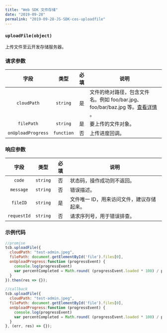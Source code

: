 ```yaml
---
title: "Web SDK 文件存储"
date: "2019-09-28"
permalink: "2019-09-28-JS-SDK-cos-uploadfile"
---
```


### `uploadFile(object)`
上传文件至云开发存储服务器。

### 请求参数

| 字段| 类型 | 必填 | 说明   |
| :--: | :--: | :--: |--|
| `cloudPath`| `string`| 是 | 文件的绝对路径，包含文件名。例如 foo/bar.jpg、foo/bar/baz.jpg 等。[查看详情](https://cloud.tencent.com/document/product/436/13324) 。 |
| `filePath` | `string` | 是 | 要上传的文件对象。|
| `onUploadProgress` | `function` | 否 | 上传进度回调。|

### 响应参数

| 字段      | 类型   | 必填 | 说明 |
| :--: | :--: | :--: | -- |
| `code`      | `string` | 否   | 状态码，操作成功则不返回。                |
| `message`   | `string` | 否   | 错误描述。                                |
| `fileID`    | `string` | 是   | 文件唯一 ID，用来访问文件，建议存储起来。 |
| `requestId` | `string` | 否   | 请求序列号，用于错误排查。                |

### 示例代码

```javascript
//promise
tcb.uploadFile({
  cloudPath: "test-admin.jpeg",
  filePath: document.getElementById('file').files[0],
  onUploadProgress:function (progressEvent) {
    console.log(progressEvent)
    var percentCompleted = Math.round( (progressEvent.loaded * 100) / progressEvent.total );
  }
}).then(res => {});

//callback
tcb.uploadFile({
  cloudPath: "test-admin.jpeg",
  filePath: document.getElementById('file').files[0],
  onUploadProgress:function (progressEvent) {
    console.log(progressEvent)
    var percentCompleted = Math.round( (progressEvent.loaded * 100) / progressEvent.total );
  }
}, (err, res) => {});
```